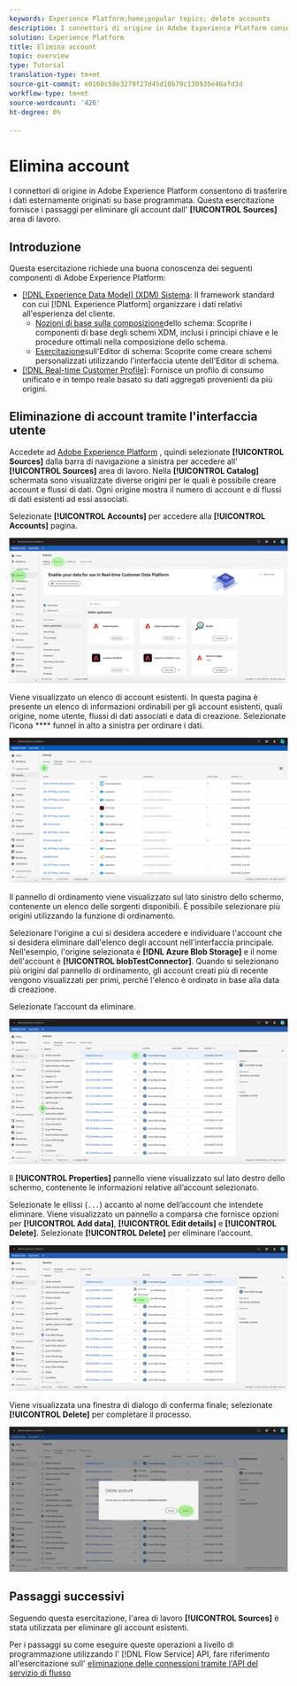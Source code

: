 ```yaml
---
keywords: Experience Platform;home;popular topics; delete accounts
description: I connettori di origine in Adobe Experience Platform consentono di trasferire i dati esternamente originati su base programmata. Questa esercitazione fornisce i passaggi per eliminare gli account dall'area di lavoro Origini.
solution: Experience Platform
title: Elimina account
topic: overview
type: Tutorial
translation-type: tm+mt
source-git-commit: e0168c58e3279f27d45d10b79c130935e46afd3d
workflow-type: tm+mt
source-wordcount: '426'
ht-degree: 0%

---
```



# Elimina account

I connettori di origine in Adobe Experience Platform consentono di trasferire i dati esternamente originati su base programmata. Questa esercitazione fornisce i passaggi per eliminare gli account dall&#39; **[!UICONTROL Sources]** area di lavoro.

## Introduzione

Questa esercitazione richiede una buona conoscenza dei seguenti componenti di Adobe Experience Platform:

- [[!DNL Experience Data Model] (XDM) Sistema](../../../xdm/home.md): Il framework standard con cui [!DNL Experience Platform] organizzare i dati relativi all&#39;esperienza del cliente.
   - [Nozioni di base sulla composizione](../../../xdm/schema/composition.md)dello schema: Scoprite i componenti di base degli schemi XDM, inclusi i principi chiave e le procedure ottimali nella composizione dello schema.
   - [Esercitazione](../../../xdm/tutorials/create-schema-ui.md)sull&#39;Editor di schema: Scoprite come creare schemi personalizzati utilizzando l&#39;interfaccia utente dell&#39;Editor di schema.
- [[!DNL Real-time Customer Profile]](../../../profile/home.md): Fornisce un profilo di consumo unificato e in tempo reale basato su dati aggregati provenienti da più origini.

## Eliminazione di account tramite l&#39;interfaccia utente

Accedete ad [Adobe Experience Platform](https://platform.adobe.com) , quindi selezionate **[!UICONTROL Sources]** dalla barra di navigazione a sinistra per accedere all&#39; **[!UICONTROL Sources]** area di lavoro. Nella **[!UICONTROL Catalog]** schermata sono visualizzate diverse origini per le quali è possibile creare account e flussi di dati. Ogni origine mostra il numero di account e di flussi di dati esistenti ad essi associati.

Selezionate **[!UICONTROL Accounts]** per accedere alla **[!UICONTROL Accounts]** pagina.

![catalog-accounts](../../images/tutorials/delete-accounts/catalog.png)

Viene visualizzato un elenco di account esistenti. In questa pagina è presente un elenco di informazioni ordinabili per gli account esistenti, quali origine, nome utente, flussi di dati associati e data di creazione. Selezionate l’icona **** funnel in alto a sinistra per ordinare i dati.

![elenco dei flussi di dati](../../images/tutorials/delete-accounts/accounts.png)

Il pannello di ordinamento viene visualizzato sul lato sinistro dello schermo, contenente un elenco delle sorgenti disponibili. È possibile selezionare più origini utilizzando la funzione di ordinamento.

Selezionare l&#39;origine a cui si desidera accedere e individuare l&#39;account che si desidera eliminare dall&#39;elenco degli account nell&#39;interfaccia principale. Nell&#39;esempio, l&#39;origine selezionata è **[!DNL Azure Blob Storage]** e il nome dell&#39;account è **[!UICONTROL blobTestConnector]**. Quando si selezionano più origini dal pannello di ordinamento, gli account creati più di recente vengono visualizzati per primi, perché l&#39;elenco è ordinato in base alla data di creazione.

Selezionate l’account da eliminare.

![ordinamento dei dati](../../images/tutorials/delete-accounts/sort.png)

Il **[!UICONTROL Properties]** pannello viene visualizzato sul lato destro dello schermo, contenente le informazioni relative all’account selezionato.

Selezionate le ellissi (`...`) accanto al nome dell’account che intendete eliminare. Viene visualizzato un pannello a comparsa che fornisce opzioni per **[!UICONTROL Add data]**, **[!UICONTROL Edit details]** e **[!UICONTROL Delete]**. Selezionate **[!UICONTROL Delete]** per eliminare l’account.

![ordinamento dei dati](../../images/tutorials/delete-accounts/delete.png)

Viene visualizzata una finestra di dialogo di conferma finale; selezionate **[!UICONTROL Delete]** per completare il processo.

![delete](../../images/tutorials/delete-accounts/confirm.png)

## Passaggi successivi

Seguendo questa esercitazione, l&#39;area di lavoro **[!UICONTROL Sources]** è stata utilizzata per eliminare gli account esistenti.

Per i passaggi su come eseguire queste operazioni a livello di programmazione utilizzando l&#39; [!DNL Flow Service] API, fare riferimento all&#39;esercitazione sull&#39; [eliminazione delle connessioni tramite l&#39;API del servizio di flusso](../../tutorials/api/delete.md)